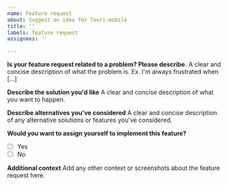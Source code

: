 ```yaml
---
name: Feature request
about: Suggest an idea for Tauri-mobile
title: ''
labels: feature request
assignees: ''

---
```


**Is your feature request related to a problem? Please describe.**
A clear and concise description of what the problem is. Ex. I'm always frustrated when [...]

**Describe the solution you'd like**
A clear and concise description of what you want to happen.

**Describe alternatives you've considered**
A clear and concise description of any alternative solutions or features you've considered.

**Would you want to assign yourself to implement this feature?**
- [ ] Yes
- [ ] No

**Additional context**
Add any other context or screenshots about the feature request here.


